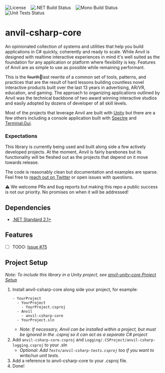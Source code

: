 ![License](https://img.shields.io/github/license/decline-cookies/anvil-csharp-core?label=License)&nbsp;&nbsp;&nbsp;
![.NET Build Status](https://github.com/decline-cookies/anvil-csharp-core/actions/workflows/dotnet-build.yml/badge.svg)&nbsp;&nbsp;&nbsp;
![Mono Build Status](https://github.com/decline-cookies/anvil-csharp-core/actions/workflows/mono-build.yml/badge.svg)&nbsp;&nbsp;&nbsp;
![Unit Tests Status](https://github.com/decline-cookies/anvil-csharp-core/actions/workflows/unit-tests.yml/badge.svg)&nbsp;&nbsp;&nbsp;

# anvil-csharp-core
An opinionated collection of systems and utilities that help you build applications in C# quickly, coherently and ready to scale. While Anvil is designed with realtime interactive experiences in mind it's well suited as the foundation for any application or platform where flexibility is key.
Features of Anvil are as simple to use as possible while remaining performant.

This is the ~~fourth~~🤞last rewrite of a common set of tools, patterns, and practices that are the result of hard lessons building countless novel interactive products built over the last 13 years in advertising, AR/VR, education, and gaming. The approach to organizing applications outlined by Anvil was the technical backbone of two award winning interactive studios and easily adopted by dozens of developer of all skill levels.

Most of the projects that leverage Anvil are built with [Unity](https://unity.com) but there are a few others including a console application built with [Spectre](https://spectreconsole.net) and [Terminal.Gui](https://github.com/migueldeicaza/gui.cs).

### Expectations
This library is currently being used and built along side a few actively developed projects. At the moment, Anvil is fairly barebones but its functionality will be fleshed out as the projects that depend on it move towards release.

The code is reasonably clean but documentation and examples are sparse. Feel free to [reach out on Twitter](https://twitter.com/declinecookies) or open issues with questions.

⚠️ We welcome PRs and bug reports but making this repo a public success is not our priority. No promises on when it will be addressed!

## Dependencies
 - [.NET Standard 2.1+](https://docs.microsoft.com/en-us/dotnet/standard/net-standard?tabs=net-standard-2-1)

## Features
 - [ ] TODO: [Issue #75](https://github.com/decline-cookies/anvil-csharp-core/issues/75)

## Project Setup

*Note: To include this library in a Unity project, see [anvil-unity-core Project Setup](https://github.com/decline-cookies/anvil-unity-core#project-setup)*

1. Install anvil-csharp-core along side your project, for example:
    ```
    - YourProject
      - YourProject
        - YourProject.csproj
      - Anvil
        - anvil-csharp-core
      - YourProject.sln
    ```
    - *Note: If necessary, Anvil can be installed within a project, but must be ignored in the .csproj so it can act as a separate C# project*
2. Add `anvil-csharp-core.csproj` and `Logging/.CSProject/anvil-csharp-logging.csproj` to your .sln
    - *Optional: Add `Tests/anvil-csharp-tests.csproj` too if you want to write/run unit tests.*
3. Add a reference to anvil-csharp-core to your .csproj file.
4. Done!

